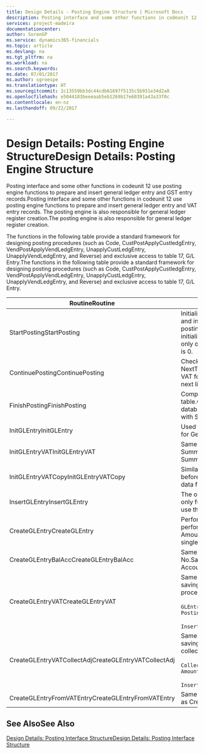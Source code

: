 ```yaml
---
title: Design Details - Posting Engine Structure | Microsoft Docs
description: Posting interface and some other functions in codeunit 12 use posting engine functions to prepare and insert general ledger entry and GST entry records. The posting engine is also responsible for general ledger register creation.
services: project-madeira
documentationcenter: 
author: SorenGP
ms.service: dynamics365-financials
ms.topic: article
ms.devlang: na
ms.tgt_pltfrm: na
ms.workload: na
ms.search.keywords: 
ms.date: 07/01/2017
ms.author: sgroespe
ms.translationtype: HT
ms.sourcegitcommit: 2c13559bb3dc44cdb61697f5135c5b931e34d2a8
ms.openlocfilehash: e5044183beeeaab5eb1269b17e60391a43a33f0c
ms.contentlocale: en-nz
ms.lasthandoff: 09/22/2017

---
```

# <a name="design-details-posting-engine-structure"></a><span data-ttu-id="0cd44-104">Design Details: Posting Engine Structure</span><span class="sxs-lookup"><span data-stu-id="0cd44-104">Design Details: Posting Engine Structure</span></span>
<span data-ttu-id="0cd44-105">Posting interface and some other functions in codeunit 12 use posting engine functions to prepare and insert general ledger entry and GST entry records.</span><span class="sxs-lookup"><span data-stu-id="0cd44-105">Posting interface and some other functions in codeunit 12 use posting engine functions to prepare and insert general ledger entry and VAT entry records.</span></span> <span data-ttu-id="0cd44-106">The posting engine is also responsible for general ledger register creation.</span><span class="sxs-lookup"><span data-stu-id="0cd44-106">The posting engine is also responsible for general ledger register creation.</span></span>  
  
 <span data-ttu-id="0cd44-107">The functions in the following table provide a standard framework for designing posting procedures (such as Code, CustPostApplyCustledgEntry, VendPostApplyVendLedgEntry, UnapplyCustLedgEntry, UnapplyVendLedgEntry, and Reverse) and exclusive access to table 17, G/L Entry.</span><span class="sxs-lookup"><span data-stu-id="0cd44-107">The functions in the following table provide a standard framework for designing posting procedures (such as Code, CustPostApplyCustledgEntry, VendPostApplyVendLedgEntry, UnapplyCustLedgEntry, UnapplyVendLedgEntry, and Reverse) and exclusive access to table 17, G/L Entry.</span></span>  
  
|<span data-ttu-id="0cd44-108">Routine</span><span class="sxs-lookup"><span data-stu-id="0cd44-108">Routine</span></span>|<span data-ttu-id="0cd44-109">Description</span><span class="sxs-lookup"><span data-stu-id="0cd44-109">Description</span></span>|  
|-------------|---------------------------------------|  
|<span data-ttu-id="0cd44-110">StartPosting</span><span class="sxs-lookup"><span data-stu-id="0cd44-110">StartPosting</span></span>|<span data-ttu-id="0cd44-111">Initialises posting buffer TempGLEntryBuf, locks G/L Entry and GST Entry tables, and initialises Accounting Period, G/L Register, and Exchange Rate.</span><span class="sxs-lookup"><span data-stu-id="0cd44-111">Initializes posting buffer TempGLEntryBuf, locks G/L Entry and VAT Entry tables, and initializes Accounting Period, G/L Register, and Exchange Rate.</span></span> <span data-ttu-id="0cd44-112">Should be called only once, then NextEntryNo is 0.</span><span class="sxs-lookup"><span data-stu-id="0cd44-112">Should be called only once, then NextEntryNo is 0.</span></span>|  
|<span data-ttu-id="0cd44-113">ContinuePosting</span><span class="sxs-lookup"><span data-stu-id="0cd44-113">ContinuePosting</span></span>|<span data-ttu-id="0cd44-114">Checks and posts unrealised GST for previous transaction increment NextTransactionNo and prepares post of next line.</span><span class="sxs-lookup"><span data-stu-id="0cd44-114">Checks and posts unrealized VAT for previous transaction increment NextTransactionNo and prepares post of next line.</span></span>|  
|<span data-ttu-id="0cd44-115">FinishPosting</span><span class="sxs-lookup"><span data-stu-id="0cd44-115">FinishPosting</span></span>|<span data-ttu-id="0cd44-116">Completes posting by inserting G/L entries from temporary buffer into database table.</span><span class="sxs-lookup"><span data-stu-id="0cd44-116">Completes posting by inserting G/L entries from temporary buffer into database table.</span></span> <span data-ttu-id="0cd44-117">Always used together with StartPosting.</span><span class="sxs-lookup"><span data-stu-id="0cd44-117">Always used together with StartPosting.</span></span> <span data-ttu-id="0cd44-118">Checks for inconsistencies.</span><span class="sxs-lookup"><span data-stu-id="0cd44-118">Checks for inconsistencies.</span></span>|  
|<span data-ttu-id="0cd44-119">InitGLEntry</span><span class="sxs-lookup"><span data-stu-id="0cd44-119">InitGLEntry</span></span>|<span data-ttu-id="0cd44-120">Used to initialise new G/L entry for Gen. Jnl Line.</span><span class="sxs-lookup"><span data-stu-id="0cd44-120">Used to initialize new G/L entry for Gen. Jnl Line.</span></span> <span data-ttu-id="0cd44-121">Returns GLEntry as parameter.</span><span class="sxs-lookup"><span data-stu-id="0cd44-121">Returns GLEntry as parameter.</span></span>|  
|<span data-ttu-id="0cd44-122">InitGLEntryVAT</span><span class="sxs-lookup"><span data-stu-id="0cd44-122">InitGLEntryVAT</span></span>|<span data-ttu-id="0cd44-123">Same as InitGLEntry, but also assigns Bal. Account No. and SummarizeVAT.</span><span class="sxs-lookup"><span data-stu-id="0cd44-123">Same as InitGLEntry, but also assigns Bal. Account No. and SummarizeVAT.</span></span>|  
|<span data-ttu-id="0cd44-124">InitGLEntryVATCopy</span><span class="sxs-lookup"><span data-stu-id="0cd44-124">InitGLEntryVATCopy</span></span>|<span data-ttu-id="0cd44-125">Similar to InitGLEntryGST, but also copies posting groups data from GST Entry before SummariseGST.</span><span class="sxs-lookup"><span data-stu-id="0cd44-125">Similar to InitGLEntryVAT, but also copies posting groups data from VAT Entry before SummarizeVAT.</span></span>|  
|<span data-ttu-id="0cd44-126">InsertGLEntry</span><span class="sxs-lookup"><span data-stu-id="0cd44-126">InsertGLEntry</span></span>|<span data-ttu-id="0cd44-127">The only function that inserts G/L entry into global TempGLEntryBuf table.</span><span class="sxs-lookup"><span data-stu-id="0cd44-127">The only function that inserts G/L entry into global TempGLEntryBuf table.</span></span> <span data-ttu-id="0cd44-128">Always use this function for insert.</span><span class="sxs-lookup"><span data-stu-id="0cd44-128">Always use this function for insert.</span></span>|  
|<span data-ttu-id="0cd44-129">CreateGLEntry</span><span class="sxs-lookup"><span data-stu-id="0cd44-129">CreateGLEntry</span></span>|<span data-ttu-id="0cd44-130">Performs an InitGLEntry, assigns Additional Currency Amount, and then performs InsertGLEntry.</span><span class="sxs-lookup"><span data-stu-id="0cd44-130">Performs an InitGLEntry, assigns Additional Currency Amount, and then performs InsertGLEntry.</span></span> <span data-ttu-id="0cd44-131">Replaces several lines of code with a single function call.</span><span class="sxs-lookup"><span data-stu-id="0cd44-131">Replaces several lines of code with a single function call.</span></span>|  
|<span data-ttu-id="0cd44-132">CreateGLEntryBalAcc</span><span class="sxs-lookup"><span data-stu-id="0cd44-132">CreateGLEntryBalAcc</span></span>|<span data-ttu-id="0cd44-133">Same as CreateGLEntry, but also assigns Bal. Account Type and Bal. Account No.</span><span class="sxs-lookup"><span data-stu-id="0cd44-133">Same as CreateGLEntry, but also assigns Bal. Account Type and Bal. Account No.</span></span>|  
|<span data-ttu-id="0cd44-134">CreateGLEntryVAT</span><span class="sxs-lookup"><span data-stu-id="0cd44-134">CreateGLEntryVAT</span></span>|<span data-ttu-id="0cd44-135">Same as CreateGLEntry, but with additional processing for posting groups and saving to temporary GST buffer:</span><span class="sxs-lookup"><span data-stu-id="0cd44-135">Same as CreateGLEntry, but with additional processing for posting groups and saving to temporary VAT buffer:</span></span><br /><br /> `GLEntry.CopyPostingGroupsFromDtldCVBuf(DtldCVLedgEntryBuf,GenJnlLine."Gen. Posting Type");`<br /><br /> `InsertVATEntriesFromTemp(DtldCVLedgEntryBuf,GLEntry);`|  
|<span data-ttu-id="0cd44-136">CreateGLEntryVATCollectAdj</span><span class="sxs-lookup"><span data-stu-id="0cd44-136">CreateGLEntryVATCollectAdj</span></span>|<span data-ttu-id="0cd44-137">Same as CreateGLEntry, but with additional collection of adjustments and saving to temporary GST buffer:</span><span class="sxs-lookup"><span data-stu-id="0cd44-137">Same as CreateGLEntry, but with additional collection of adjustments and saving to temporary VAT buffer:</span></span><br /><br /> `CollectAdjustment(AdjAmount,GLEntry.Amount,GLEntry."Additional-Currency Amount",OriginalDateSet);`<br /><br /> `InsertVATEntriesFromTemp(DtldCVLedgEntryBuf,GLEntry);`|  
|<span data-ttu-id="0cd44-138">CreateGLEntryFromVATEntry</span><span class="sxs-lookup"><span data-stu-id="0cd44-138">CreateGLEntryFromVATEntry</span></span>|<span data-ttu-id="0cd44-139">Same as CreateGLEntry, but also copies posting groups from GST entry.</span><span class="sxs-lookup"><span data-stu-id="0cd44-139">Same as CreateGLEntry, but also copies posting groups from VAT entry.</span></span>|  
  
## <a name="see-also"></a><span data-ttu-id="0cd44-140">See Also</span><span class="sxs-lookup"><span data-stu-id="0cd44-140">See Also</span></span>  
 [<span data-ttu-id="0cd44-141">Design Details: Posting Interface Structure</span><span class="sxs-lookup"><span data-stu-id="0cd44-141">Design Details: Posting Interface Structure</span></span>](design-details-posting-interface-structure.md)
